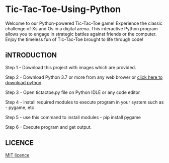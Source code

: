 # Tic-Tac-Toe-Using-Python
Welcome to our Python-powered Tic-Tac-Toe game! Experience the classic challenge of Xs and Os in a digital arena. This interactive Python program allows you to engage in strategic battles against friends or the computer. Enjoy the timeless fun of Tic-Tac-Toe brought to life through code!

## iNTRODUCTION

Step 1 - Download this project with images which are provided.

Step 2 - Download Python 3.7 or more from any web brower or [click here to download python](https://www.python.org/downloads/)

Step 3 - Open tictactoe.py file on Python IDLE or any code editor

Step 4 - install required modules to execute program in your system such as - pygame, etc 

Step 5 - use this command to install modules - pip install pygame

Step 6 - Execute program and get output.</p>

## LICENCE
[MIT licence](LICENCE)





